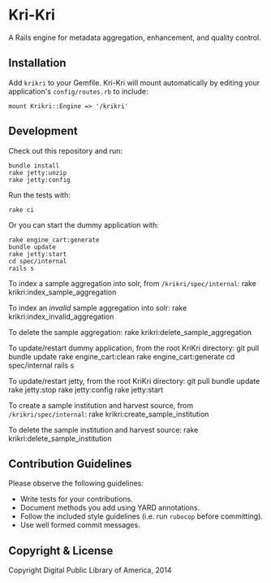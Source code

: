 Kri-Kri
=======

A Rails engine for metadata aggregation, enhancement, and quality control.

Installation
-------------

Add `krikri` to your Gemfile.  Kri-Kri will mount automatically by editing your 
application's `config/routes.rb` to include:

    mount Krikri::Engine => '/krikri'

Development
-----------

Check out this repository and run:

    bundle install
    rake jetty:unzip
    rake jetty:config

Run the tests with:

    rake ci

Or you can start the dummy application with:

    rake engine_cart:generate
    bundle update
    rake jetty:start
    cd spec/internal
    rails s

To index a sample aggregation into solr, from `/krikri/spec/internal`:
    rake krikri:index_sample_aggregation

To index an _invalid_ sample aggregation into solr:
    rake krikri:index_invalid_aggregation

To delete the sample aggregation:
    rake krikri:delete_sample_aggregation

To update/restart dummy application, from the root KriKri directory:
    git pull
    bundle update
    rake engine_cart:clean
    rake engine_cart:generate
    cd spec/internal
    rails s

To update/restart jetty, from the root KriKri directory:
    git pull
    bundle update
    rake jetty:stop
    rake jetty:config
    rake jetty:start

To create a sample institution and harvest source, from `/krikri/spec/internal`:
    rake krikri:create_sample_institution

To delete the sample institution and harvest source:
    rake krikri:delete_sample_institution

Contribution Guidelines
-----------------------
Please observe the following guidelines:

  - Write tests for your contributions.
  - Document methods you add using YARD annotations.
  - Follow the included style guidelines (i.e. run `rubocop` before committing).
  - Use well formed commit messages.

Copyright & License
--------------------

Copyright Digital Public Library of America, 2014
